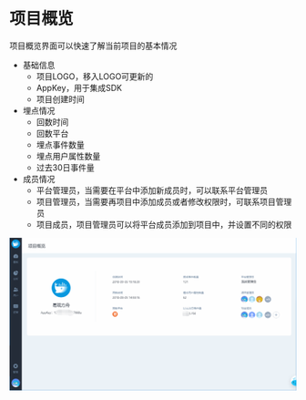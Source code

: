 # 项目概览

项目概览界面可以快速了解当前项目的基本情况

* 基础信息
  * 项目LOGO，移入LOGO可更新的
  * AppKey，用于集成SDK
  * 项目创建时间
* 埋点情况
  * 回数时间
  * 回数平台
  * 埋点事件数量
  * 埋点用户属性数量
  * 过去30日事件量
* 成员情况
  * 平台管理员，当需要在平台中添加新成员时，可以联系平台管理员
  * 项目管理员，当需要再项目中添加成员或者修改权限时，可联系项目管理员
  * 项目成员，项目管理员可以将平台成员添加到项目中，并设置不同的权限

![](../../.gitbook/assets/image%20%2835%29.png)

